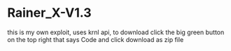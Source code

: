 # Rainer_X-V1.3
this is my own exploit, uses krnl api, to download click the big green button on the top right that says Code and click download as zip file
